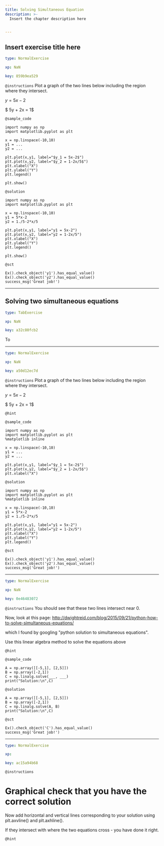 ```yaml
---
title: Solving Simultaneous Equation
description: >-
  Insert the chapter description here


---
```

## Insert exercise title here

```yaml
type: NormalExercise

xp: NaN

key: 859b9ea529
```



`@instructions`
Plot a graph of the two lines below including the region where they intersect.

$y = 5x-2$

$ 5y + 2x = 1$



`@sample_code`
```{undefined}
import numpy as np
import matplotlib.pyplot as plt

x = np.linspace(-10,10)
y1 = ...
y2 = ...

plt.plot(x,y1, label="$y_1 = 5x-2$")
plt.plot(x,y2, label="$y_2 = 1-2x/5$")
plt.xlabel("X")
plt.ylabel("Y")
plt.legend()

plt.show()
```
`@solution`
```{undefined}
import numpy as np
import matplotlib.pyplot as plt

x = np.linspace(-10,10)
y1 = 5*x-2
y2 = 1./5-2*x/5

plt.plot(x,y1, label="y1 = 5x-2")
plt.plot(x,y2, label="y2 = 1-2x/5")
plt.xlabel("X")
plt.ylabel("Y")
plt.legend()

plt.show()
```
`@sct`
```{undefined}
Ex().check_object('y1').has_equal_value()
Ex().check_object('y2').has_equal_value()
success_msg('Great job!')
```





---
## Solving two simultaneous equations

```yaml
type: TabExercise

xp: NaN

key: a32c80fcb2
```

To











***



```yaml
type: NormalExercise

xp: NaN

key: a50d12ec7d
```



`@instructions`
Plot a graph of the two lines below including the region where they intersect.

$y = 5x-2$

$ 5y + 2x = 1$

`@hint`



`@sample_code`
```{}
import numpy as np
import matplotlib.pyplot as plt
%matplotlib inline 

x = np.linspace(-10,10)
y1 = ...
y2 = ...

plt.plot(x,y1, label="$y_1 = 5x-2$")
plt.plot(x,y2, label="$y_2 = 1-2x/5$")
plt.xlabel("X")
```
`@solution`
```{}
import numpy as np
import matplotlib.pyplot as plt
%matplotlib inline 

x = np.linspace(-10,10)
y1 = 5*x-2
y2 = 1./5-2*x/5

plt.plot(x,y1, label="y1 = 5x-2")
plt.plot(x,y2, label="y2 = 1-2x/5")
plt.xlabel("X")
plt.ylabel("Y")
plt.legend()
```
`@sct`
```{}
Ex().check_object('y1').has_equal_value()
Ex().check_object('y2').has_equal_value()
success_msg('Great job!')
```






***



```yaml
type: NormalExercise

xp: NaN

key: 0e46483072
```



`@instructions`
You should see that these two lines intersect near 0.

Now, look at this page: http://dwightreid.com/blog/2015/09/21/python-how-to-solve-simultaneous-equations/

which I found by googling "python solution to simultaneous equations".

Use this linear algebra method to solve the equations above

`@hint`



`@sample_code`
```{}
A = np.array([[-5,1], [2,5]])
B = np.array([-2,1])
C = np.linalg.solve(___, ___)
print("Solution:\n",C)
```
`@solution`
```{}
A = np.array([[-5,1], [2,5]])
B = np.array([-2,1])
C = np.linalg.solve(A, B)
print("Solution:\n",C)
```
`@sct`
```{}
Ex().check_object('C').has_equal_value()
success_msg('Great job!')
```






***



```yaml
type: NormalExercise

xp: 

key: ac15a94b68
```



`@instructions`
# Graphical check that you have the correct solution

Now add horizontal and vertical lines corresponding to your solution using plt.axvline() and plt.axhline().

If they intersect with where the two equations cross - you have done it right.

`@hint`











